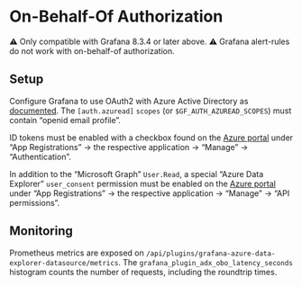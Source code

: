 # On-Behalf-Of Authorization

⚠️ Only compatible with Grafana 8.3.4 or later above.
⚠️ Grafana alert-rules do not work with on-behalf-of authorization.


## Setup

Configure Grafana to use OAuth2 with Azure Active Directory as [documented](https://grafana.com/docs/grafana/latest/auth/azuread/). The `[auth.azuread]` `scopes` (or `$GF_AUTH_AZUREAD_SCOPES`) must contain “openid email profile”.

ID tokens must be enabled with a checkbox found on the [Azure portal](https://portal.azure.com/) under “App Registrations” → the respective application → “Manage” → “Authentication”.

In addition to the “Microsoft Graph” `User.Read`, a special “Azure Data Explorer” `user_consent` permission must be enabled on the [Azure portal](https://portal.azure.com/)  under “App Registrations” → the respective application → “Manage” → “API permissions”.


## Monitoring

Prometheus metrics are exposed on `/api/plugins/grafana-azure-data-explorer-datasource/metrics`. The `grafana_plugin_adx_obo_latency_seconds` histogram counts the number of requests, including the roundtrip times.
